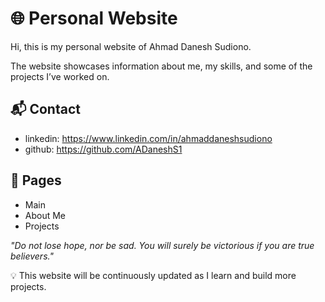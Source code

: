 # 🌐 Personal Website


Hi, this is my personal website of Ahmad Danesh Sudiono.

The website showcases information about me, my skills, and some of the projects I’ve worked on.  


## 📬 Contact
 - linkedin: <https://www.linkedin.com/in/ahmaddaneshsudiono>
 - github: <https://github.com/ADaneshS1>

## 📂 Pages
 - Main
 - About Me
 - Projects

*"Do not lose hope, nor be sad. You will surely be victorious if you are true believers."*

💡 This website will be continuously updated as I learn and build more projects.